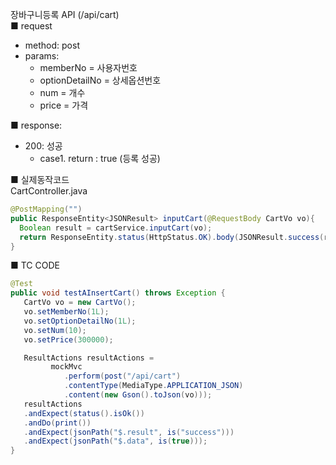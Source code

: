 장바구니등록 API (/api/cart)  
■ request
   - method: post
   - params:
      - memberNo = 사용자번호  
      - optionDetailNo = 상세옵션번호  
      - num = 개수  
      - price = 가격  
  
■ response:  
   - 200: 성공  
      - case1. return : true (등록 성공)  
  
■ 실제동작코드  
CartController.java  
```java
@PostMapping("")
public ResponseEntity<JSONResult> inputCart(@RequestBody CartVo vo){
  Boolean result = cartService.inputCart(vo);
  return ResponseEntity.status(HttpStatus.OK).body(JSONResult.success(result));
}
```
  
■ TC CODE  
  
```java
@Test
public void testAInsertCart() throws Exception {
   CartVo vo = new CartVo();
   vo.setMemberNo(1L);
   vo.setOptionDetailNo(1L);
   vo.setNum(10);
   vo.setPrice(300000);

   ResultActions resultActions =
         mockMvc
            .perform(post("/api/cart")
            .contentType(MediaType.APPLICATION_JSON)
            .content(new Gson().toJson(vo)));
   resultActions
   .andExpect(status().isOk())
   .andDo(print())
   .andExpect(jsonPath("$.result", is("success")))
   .andExpect(jsonPath("$.data", is(true)));
}
```
